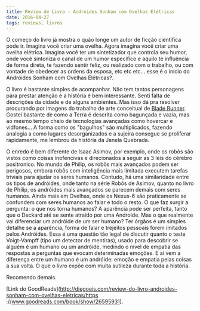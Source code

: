 ```yaml
---
title: Review de Livro - Andróides Sonham com Ovelhas Elétricas
date: 2016-04-27
tags: reviews, livros
---
```


O começo do livro já mostra o quão longe um autor de ficção científica pode ir. Imagina você criar uma ovelha. Agora imagina você criar uma ovelha elétrica. Imagina você ter um sintetizador que controla seu humor, onde você  sintoniza o canal de um humor específico e aquilo te influência de forma direta, te fazendo sentir feliz, ou realizado com o trabalho, ou com vontade de obedecer as ordens da esposa, etc etc etc... esse é o início do Andróides Sonham com Ovelhas Elétricas?.

O livro é bastante simples de acompanhar. Não tem tantos personagens para prestar atenção e a história é bem interessante. Senti falta de descrições da cidade e de alguns ambientes. Mas isso dá pra resolver procurando por imagens do trabalho de arte conceitual de [Blade Runner](https://www.google.com.br/search?q=blade+runner+artwork). Gostei bastante de como a Terra é descrita como bagunçada e vazia, mas ao mesmo tempo cheio de tecnologias avançadas como hovercar e vidfones... A forma como os "bagulhos" são multiplicados, fazendo analogia a como lugares desorganizados e a sujeira consegue se proliferar rapidamente, me lembrou da história da Janela Quebrada.

O enredo é bem diferente de Isaac Asimov, por exemplo, onde os robôs são vistos como coisas inofencivas e direcionados a seguir as 3 leis do cérebro positronico. No mundo de Philip, os robôs mais avançados podem ser perigosos, embora robôs com inteligência mais limitada executem tarefas triviais para ajudar os seres humanos. Contudo, há uma similaridade entre os tipos de andróides, onde tanto na série Robôs de Asimov, quanto no livro de Philip, os andróides mais avançados se parecem demais com seres humanos. Ainda mais em Ovelhas, onde os Nexus-6 são praticamente se confundem com seres humanos ao falar e todo o resto. O que faz surgir a pergunta: o que nos torna humanos? A aparência pode ser perfeita, tanto que o Deckard até se sente atraído por uma Androide. Mas o que realmente vai diferenciar um andróide de um ser humano? Ter órgãos é um simples detalhe se a aparência, forma de falar e trejeitos pessoais forem imitados pelos Andróides. Essa é uma questão tão legal de discutir quanto o teste Voigt-Vampff (tipo um detector de mentiras), usado para descobrir se alguém é um humano ou um andróide, medindo o nível de empatia das respostas a perguntas que evocam determinadas emoções. E aí vem a diferença entre um humano é um andróide: emoção e empatia pelas coisas a sua volta. O que o livro expõe com muita sutileza durante toda a história.

Recomendo demais.

[Link do GoodReads](http://diegoeis.com/review-do-livro-androides-sonham-com-ovelhas-eletricas/https ://www.goodreads.com/book/show/26595931).
